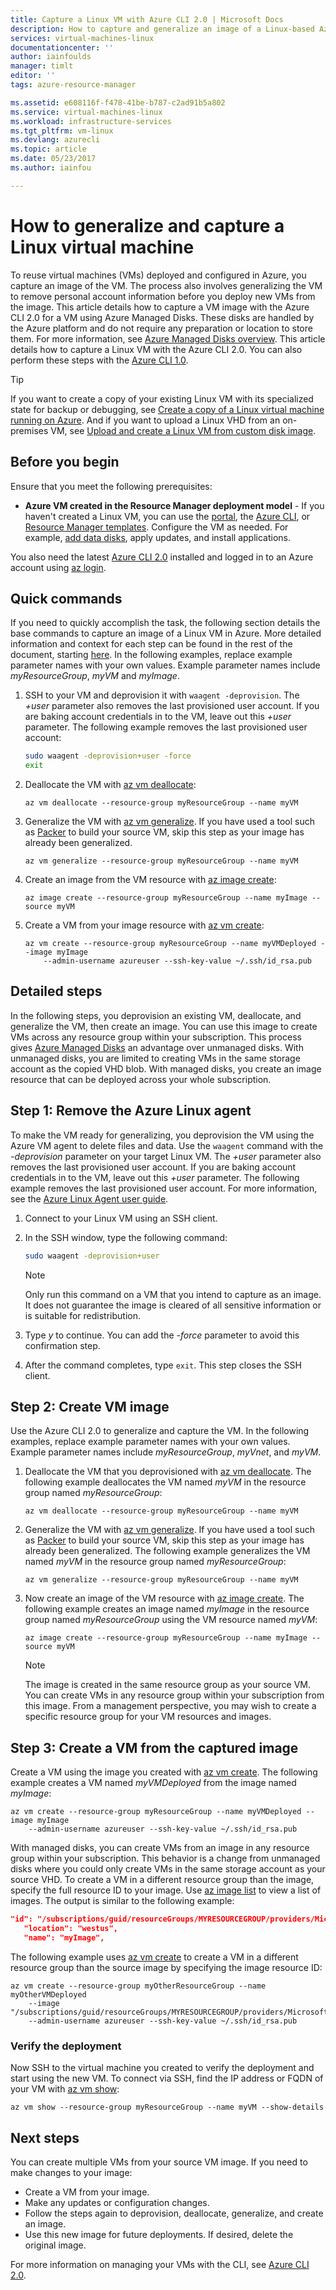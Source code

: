 ```yaml
---
title: Capture a Linux VM with Azure CLI 2.0 | Microsoft Docs
description: How to capture and generalize an image of a Linux-based Azure virtual machine (VM) using managed disks created with the Azure CLI 2.0
services: virtual-machines-linux
documentationcenter: ''
author: iainfoulds
manager: timlt
editor: ''
tags: azure-resource-manager

ms.assetid: e608116f-f478-41be-b787-c2ad91b5a802
ms.service: virtual-machines-linux
ms.workload: infrastructure-services
ms.tgt_pltfrm: vm-linux
ms.devlang: azurecli
ms.topic: article
ms.date: 05/23/2017
ms.author: iainfou

---
```

# How to generalize and capture a Linux virtual machine
To reuse virtual machines (VMs) deployed and configured in Azure, you capture an image of the VM. The process also involves generalizing the VM to remove personal account information before you deploy new VMs from the image. This article details how to capture a VM image with the Azure CLI 2.0 for a VM using Azure Managed Disks. These disks are handled by the Azure platform and do not require any preparation or location to store them. For more information, see [Azure Managed Disks overview](../../storage/storage-managed-disks-overview.md). This article details how to capture a Linux VM with the Azure CLI 2.0. You can also perform these steps with the [Azure CLI 1.0](capture-image-nodejs.md).

> [!TIP]
> If you want to create a copy of your existing Linux VM with its specialized state for backup or debugging, see [Create a copy of a Linux virtual machine running on Azure](copy-vm.md). And if you want to upload a Linux VHD from an on-premises VM, see [Upload and create a Linux VM from custom disk image](upload-vhd.md).  


## Before you begin
Ensure that you meet the following prerequisites:

* **Azure VM created in the Resource Manager deployment model** - If you haven't created a Linux VM, you can use the [portal](quick-create-portal.md), the [Azure CLI](quick-create-cli.md), or [Resource Manager templates](cli-deploy-templates.md). Configure the VM as needed. For example, [add data disks](add-disk.md), apply updates, and install applications. 

You also need the latest [Azure CLI 2.0](/cli/azure/install-az-cli2) installed and logged in to an Azure account using [az login](/cli/azure/#login).

## Quick commands
If you need to quickly accomplish the task, the following section details the base commands to capture an image of a Linux VM in Azure. More detailed information and context for each step can be found in the rest of the document, starting [here](#detailed-steps). In the following examples, replace example parameter names with your own values. Example parameter names include *myResourceGroup*, *myVM* and *myImage*.

1. SSH to your VM and deprovision it with `waagent -deprovision`. The *+user* parameter also removes the last provisioned user account. If you are baking account credentials in to the VM, leave out this *+user* parameter. The following example removes the last provisioned user account:

    ```bash
    sudo waagent -deprovision+user -force
    exit
    ```

2. Deallocate the VM with [az vm deallocate](/cli/azure/vm#deallocate):

    ```azurecli
    az vm deallocate --resource-group myResourceGroup --name myVM
    ```

3. Generalize the VM with [az vm generalize](/cli/azure/vm#generalize). If you have used a tool such as [Packer](http://www.packer.io) to build your source VM, skip this step as your image has already been generalized.
   
    ```azurecli
    az vm generalize --resource-group myResourceGroup --name myVM
    ```

4. Create an image from the VM resource with [az image create](/cli/azure/image#create):
   
    ```azurecli
    az image create --resource-group myResourceGroup --name myImage --source myVM
    ```

5. Create a VM from your image resource with [az vm create](/cli/azure/vm#create):

    ```azurecli
    az vm create --resource-group myResourceGroup --name myVMDeployed --image myImage
        --admin-username azureuser --ssh-key-value ~/.ssh/id_rsa.pub
    ```

## Detailed steps
In the following steps, you deprovision an existing VM, deallocate, and generalize the VM, then create an image. You can use this image to create VMs across any resource group within your subscription. This process gives [Azure Managed Disks](../../storage/storage-managed-disks-overview.md) an advantage over unmanaged disks. With unmanaged disks, you are limited to creating VMs in the same storage account as the copied VHD blob. With managed disks, you create an image resource that can be deployed across your whole subscription.

## Step 1: Remove the Azure Linux agent
To make the VM ready for generalizing, you deprovision the VM using the Azure VM agent to delete files and data. Use the `waagent` command with the *-deprovision* parameter on your target Linux VM. The *+user* parameter also removes the last provisioned user account. If you are baking account credentials in to the VM, leave out this *+user* parameter. The following example removes the last provisioned user account. For more information, see the [Azure Linux Agent user guide](../windows/agent-user-guide.md).

1. Connect to your Linux VM using an SSH client.
2. In the SSH window, type the following command:
   
    ```bash
    sudo waagent -deprovision+user
    ```
   > [!NOTE]
   > Only run this command on a VM that you intend to capture as an image. It does not guarantee the image is cleared of all sensitive information or is suitable for redistribution.
 
3. Type *y* to continue. You can add the *-force* parameter to avoid this confirmation step.
4. After the command completes, type `exit`. This step closes the SSH client.

## Step 2: Create VM image
Use the Azure CLI 2.0 to generalize and capture the VM. In the following examples, replace example parameter names with your own values. Example parameter names include *myResourceGroup*, *myVnet*, and *myVM*.

1. Deallocate the VM that you deprovisioned with [az vm deallocate](/cli//azure/vm#deallocate). The following example deallocates the VM named *myVM* in the resource group named *myResourceGroup*:
   
    ```azurecli
    az vm deallocate --resource-group myResourceGroup --name myVM
    ```

2. Generalize the VM with [az vm generalize](/cli//azure/vm#generalize). If you have used a tool such as [Packer](http://www.packer.io) to build your source VM, skip this step as your image has already been generalized. The following example generalizes the VM named *myVM* in the resource group named *myResourceGroup*:
   
    ```azurecli
    az vm generalize --resource-group myResourceGroup --name myVM
    ```

3. Now create an image of the VM resource with [az image create](/cli//azure/image#create). The following example creates an image named *myImage* in the resource group named *myResourceGroup* using the VM resource named *myVM*:
   
    ```azurecli
    az image create --resource-group myResourceGroup --name myImage --source myVM
    ```
   
   > [!NOTE]
   > The image is created in the same resource group as your source VM. You can create VMs in any resource group within your subscription from this image. From a management perspective, you may wish to create a specific resource group for your VM resources and images.

## Step 3: Create a VM from the captured image
Create a VM using the image you created with [az vm create](/cli/azure/vm#create). The following example creates a VM named *myVMDeployed* from the image named *myImage*:

```azurecli
az vm create --resource-group myResourceGroup --name myVMDeployed --image myImage
    --admin-username azureuser --ssh-key-value ~/.ssh/id_rsa.pub
```

With managed disks, you can create VMs from an image in any resource group within your subscription. This behavior is a change from unmanaged disks where you could only create VMs in the same storage account as your source VHD. To create a VM in a different resource group than the image, specify the full resource ID to your image. Use [az image list](/cli/azure/image#list) to view a list of images. The output is similar to the following example:

```json
"id": "/subscriptions/guid/resourceGroups/MYRESOURCEGROUP/providers/Microsoft.Compute/images/myImage",
   "location": "westus",
   "name": "myImage",
```

The following example uses [az vm create](/cli/azure/vm#create) to create a VM in a different resource group than the source image by specifying the image resource ID:

```azurecli
az vm create --resource-group myOtherResourceGroup --name myOtherVMDeployed 
    --image "/subscriptions/guid/resourceGroups/MYRESOURCEGROUP/providers/Microsoft.Compute/images/myImage"
    --admin-username azureuser --ssh-key-value ~/.ssh/id_rsa.pub
```


### Verify the deployment
Now SSH to the virtual machine you created to verify the deployment and start using the new VM. To connect via SSH, find the IP address or FQDN of your VM with [az vm show](/cli/azure/vm#show):

```azurecli
az vm show --resource-group myResourceGroup --name myVM --show-details
```

## Next steps
You can create multiple VMs from your source VM image. If you need to make changes to your image: 

- Create a VM from your image.
- Make any updates or configuration changes.
- Follow the steps again to deprovision, deallocate, generalize, and create an image.
- Use this new image for future deployments. If desired, delete the original image.

For more information on managing your VMs with the CLI, see [Azure CLI 2.0](/cli/azure/overview).
